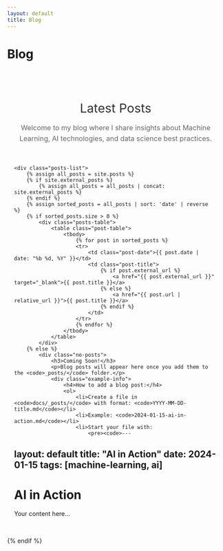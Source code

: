 ```yaml
---
layout: default
title: Blog
---
```


# Blog

<div class="page-content">
    <div class="intro-section">
        <h2>Latest Posts</h2>
        <p>Welcome to my blog where I share insights about Machine Learning, AI technologies, and data science best practices.</p>
    </div>

    <div class="posts-list">
        {% assign all_posts = site.posts %}
        {% if site.external_posts %}
            {% assign all_posts = all_posts | concat: site.external_posts %}
        {% endif %}
        {% assign sorted_posts = all_posts | sort: 'date' | reverse %}
        {% if sorted_posts.size > 0 %}
            <div class="posts-table">
                <table class="post-table">
                    <tbody>
                        {% for post in sorted_posts %}
                        <tr>
                            <td class="post-date">{{ post.date | date: "%b %d, %Y" }}</td>
                            <td class="post-title">
                                {% if post.external_url %}
                                    <a href="{{ post.external_url }}" target="_blank">{{ post.title }}</a>
                                {% else %}
                                    <a href="{{ post.url | relative_url }}">{{ post.title }}</a>
                                {% endif %}
                            </td>
                        </tr>
                        {% endfor %}
                    </tbody>
                </table>
            </div>
        {% else %}
            <div class="no-posts">
                <h3>Coming Soon!</h3>
                <p>Blog posts will appear here once you add them to the <code>_posts/</code> folder.</p>
                <div class="example-info">
                    <h4>How to add a blog post:</h4>
                    <ol>
                        <li>Create a file in <code>docs/_posts/</code> with format: <code>YYYY-MM-DD-title.md</code></li>
                        <li>Example: <code>2024-01-15-ai-in-action.md</code></li>
                        <li>Start your file with:
                            <pre><code>---
layout: default
title: "AI in Action"
date: 2024-01-15
tags: [machine-learning, ai]
---

# AI in Action

Your content here...</code></pre>
                        </li>
                    </ol>
                </div>
            </div>
        {% endif %}
    </div>
</div>

<style>
.page-content {
    max-width: 600px;
    margin: 0 auto;
    padding: 2rem 1rem;
}

.intro-section {
    text-align: center;
    margin-bottom: 3rem;
}

.intro-section h2 {
    color: #333;
    font-size: 1.8rem;
    margin-bottom: 1rem;
    font-weight: 400;
}

.intro-section p {
    font-size: 1rem;
    color: #666;
    line-height: 1.6;
}

.posts-table {
    max-width: 500px;
    margin: 0 auto;
}

.post-table {
    width: 100%;
    border-collapse: collapse;
    font-size: 0.95rem;
}

.post-table tbody tr {
    border-bottom: 1px solid #f0f0f0;
    transition: all 0.2s ease;
}

.post-table tbody tr:hover {
    background-color: rgba(0, 0, 0, 0.01);
}

.post-table tbody tr:last-child {
    border-bottom: none;
}

.post-table td {
    padding: 0.8rem 0;
    vertical-align: middle;
    border: none;
}

.post-date {
    color: #888;
    font-size: 0.85rem;
    font-weight: 400;
    white-space: nowrap;
    font-family: 'Courier New', monospace;
    width: 80px;
}

.post-title a {
    color: #333;
    text-decoration: none;
    font-weight: 400;
    font-size: 0.95rem;
    line-height: 1.4;
    transition: color 0.2s ease;
}

.post-title a:hover {
    color: #000;
}

.no-posts {
    text-align: center;
    padding: 3rem 2rem;
    background: #f8f9fa;
    border-radius: 10px;
}

.no-posts h3 {
    color: #333;
    margin-bottom: 1rem;
}

.example-info {
    text-align: left;
    max-width: 500px;
    margin: 2rem auto 0;
    padding: 1.5rem;
    background: white;
    border-radius: 8px;
    border: 1px solid #e9ecef;
}

.example-info h4 {
    color: #333;
    margin-bottom: 1rem;
}

.example-info ol {
    margin-bottom: 1rem;
}

.example-info li {
    margin-bottom: 0.5rem;
    color: #555;
}

.example-info pre {
    background: #f1f3f4;
    padding: 1rem;
    border-radius: 4px;
    overflow-x: auto;
    font-size: 0.9rem;
}

.example-info code {
    background: #f1f3f4;
    padding: 0.2rem 0.4rem;
    border-radius: 3px;
    font-size: 0.9rem;
}

.example-info pre code {
    background: none;
    padding: 0;
}

@media (max-width: 768px) {
    .page-content {
        padding: 1rem;
    }
    
    .intro-section h2 {
        font-size: 1.6rem;
    }
    
    .post-table {
        font-size: 0.9rem;
    }
    
    .post-table td {
        padding: 0.7rem 0;
    }
    
      .post-date {
    width: 70px;
    font-size: 0.8rem;
  }
}
</style>